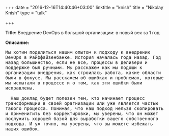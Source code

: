 +++
date = "2016-12-16T14:40:46+03:00"
linktitle = "knish"
title = "Nikolay Knish"
type = "talk"

+++

<div class="span-15  ">
  <div class="span-15  last ">
  <p><strong>Title:</strong>
Внедрение DevOps в большой организации: в новый век за 1 год
</p>

<p><strong>Описание:</strong></p>

<p><pre style='white-space: pre-wrap;       /* Since CSS 2.1 */
    white-space: -moz-pre-wrap;  /* Mozilla, since 1999 */
    white-space: -pre-wrap;      /* Opera 4-6 */
    white-space: -o-pre-wrap;    /* Opera 7 */
    word-wrap: break-word;     '>
Мы хотим поделиться нашим опытом к подходу к внедрению DevOps в Райффайзенбанке. История началась года назад. Год назад большинство, если не все, процессы в деливери и поддержке был ручными. Мы расскажем как мы подоши к организации внедрения, как строилась работа, какие области были в фокусе. Мы расскажем об ошибках и проблемах, которые мы испытали в процессе и о том, как эти ошибки были исправлены.
      <br>  Наш доклад будет полезен тем, кто начинает процесс трансформации в своей орагнизации или уже является частью такого процесса. Понимая, что наш подход нельзя скопировать и применитить без корректировки, мы уверены, что он может послужить хорошей базой для выработки вашего собственного подхода. И уж точно, мы уверены, что вы можете избежать наших ошибок.




</pre>
</p>
  </div>
</div>

